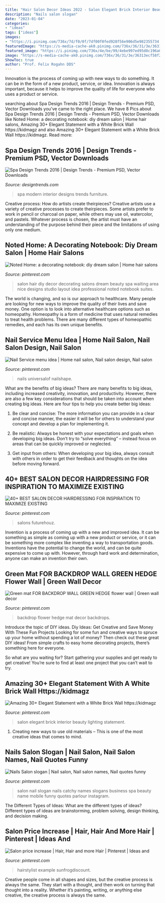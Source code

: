 ```yaml
---
title: "Hair Salon Decor Ideas 2022 - Salon Elegant Brick Interior Beauty Lighting Statement"
description: "Nails salon slogan"
date: "2023-01-04"
categories:
- "ideas"
tags: ["ideas"]
images:
- "https://i.pinimg.com/736x/7d/f0/0f/7df00f0fed928f56e906d5e982355734.jpg"
featuredImage: "https://s-media-cache-ak0.pinimg.com/736x/36/31/3e/36313ecf58f2e072386ed9bc14400ce0.jpg"
featured_image: "https://i.pinimg.com/736x/4e/be/99/4ebe997ed95d8c196a07b949e3d40045.jpg"
image: "https://s-media-cache-ak0.pinimg.com/736x/36/31/3e/36313ecf58f2e072386ed9bc14400ce0.jpg"
ShowToc: true
author: "Prof. Felix Rogahn DDS"
---
```



Innovation is the process of coming up with new ways to do something. It can be in the form of a new product, service, or idea. Innovation is always important, because it helps to improve the quality of life for everyone who uses a product or service.

	

		
searching about Spa Design Trends 2016 | Design Trends - Premium PSD, Vector Downloads you've came to the right place. We have 8 Pics about Spa Design Trends 2016 | Design Trends - Premium PSD, Vector Downloads like Noted Home: a decorating notebook: diy dream salon | Home hair salons, Amazing 30+ Elegant Statement with a White Brick Wall https://kidmagz and also Amazing 30+ Elegant Statement with a White Brick Wall https://kidmagz. Read more:
		
    
## Spa Design Trends 2016 | Design Trends - Premium PSD, Vector Downloads

<img loading=lazy src="https://images.designtrends.com/wp-content/uploads/2016/02/19054735/Modern-Spa-Design2.jpg" onerror="this.onerror=null;this.src='https://tse2.mm.bing.net/th?id=OIP.gD3Th-zmWM0wZ5Bbpbt-MAHaE8&amp;pid=15.1';" alt="Spa Design Trends 2016 | Design Trends - Premium PSD, Vector Downloads">

_Source: designtrends.com_

>spa modern interior designs trends furniture. 

	

Creative process: How do artists create theirpieces?
Creative artists use a variety of creative processes to create theirpieces. Some artists prefer to work in pencil or charcoal on paper, while others may use oil, watercolor, and pastels. Whatever process is chosen, the artist must have an understanding of the purpose behind their piece and the limitations of using only one medium.

    
## Noted Home: A Decorating Notebook: Diy Dream Salon | Home Hair Salons

<img loading=lazy src="https://i.pinimg.com/736x/b9/ae/41/b9ae415ba78d39de2af0f7489fa19b69--small-hair-salon-at-home-hair-salon.jpg" onerror="this.onerror=null;this.src='https://tse3.mm.bing.net/th?id=OIP.XZ9t4ByEXIrTIrqrQObXvQHaLG&amp;pid=15.1';" alt="Noted Home: a decorating notebook: diy dream salon | Home hair salons">

_Source: pinterest.com_

>salon hair diy decor decorating salons dream beauty spa waiting area nice designs studio layout idea professional noted notebook suites. 

	

The world is changing, and so is our approach to healthcare. Many people are looking for new ways to improve the quality of their lives and save money. One option is to look into alternative healthcare options such as homeopathy. Homeopathy is a form of medicine that uses natural remedies to treat health problems. There are many different types of homeopathic remedies, and each has its own unique benefits.

    
## Nail Service Menu Idea | Home Nail Salon, Nail Salon Design, Nail Salon

<img loading=lazy src="https://i.pinimg.com/originals/80/7b/d5/807bd57aaf318435fc5c68a840f74280.jpg" onerror="this.onerror=null;this.src='https://tse4.mm.bing.net/th?id=OIP.lLQPXKUFO8S9Wlx_jfOJDAHaJ4&amp;pid=15.1';" alt="Nail Service menu idea | Home nail salon, Nail salon design, Nail salon">

_Source: pinterest.com_

>nails universalof nailshape. 

	

What are the benefits of big ideas?
There are many benefits to big ideas, including increased creativity, innovation, and productivity. However, there are also a few key considerations that should be taken into account when creating big ideas. Here are four tips to help you create better big ideas:
1. Be clear and concise: The more information you can provide in a clear and concise manner, the easier it will be for others to understand your concept and develop a plan for implementing it.

2. Be realistic: Always be honest with your expectations and goals when developing big ideas. Don’t try to “solve everything” – instead focus on areas that can be quickly improved or neglected.

3. Get input from others: When developing your big idea, always consult with others in order to get their feedback and thoughts on the idea before moving forward.

    
## 40+ BEST SALON DECOR HAIRDRESSING FOR INSPIRATION TO MAXIMIZE EXISTING

<img loading=lazy src="https://i.pinimg.com/736x/df/49/88/df4988fb844eeed3a33124ebbfab003f.jpg" onerror="this.onerror=null;this.src='https://tse3.mm.bing.net/th?id=OIP.WbzLU0WQukTHi3LU2-kDfQHaJ3&amp;pid=15.1';" alt="40+ BEST SALON DECOR HAIRDRESSING FOR INSPIRATION TO MAXIMIZE EXISTING">

_Source: pinterest.com_

>salons futurehouz. 

	

Invention is a process of coming up with a new and improved idea. It can be something as simple as coming up with a new product or service, or it can be something more complex like inventing a way to transportation goods. Inventions have the potential to change the world, and can be quite expensive to come up with. However, through hard work and determination, anyone can make an invention their own.

    
## Green Mat FOR BACKDROP WALL GREEN HEDGE Flower Wall | Green Wall Decor

<img loading=lazy src="https://i.pinimg.com/736x/7d/f0/0f/7df00f0fed928f56e906d5e982355734.jpg" onerror="this.onerror=null;this.src='https://tse1.mm.bing.net/th?id=OIP.uRW2XdealR5AC7E0XgIzrAHaJ3&amp;pid=15.1';" alt="Green mat FOR BACKDROP WALL GREEN HEDGE flower wall | Green wall decor">

_Source: pinterest.com_

>backdrop flower hedge mat decor backdrops. 

	

Introduce the topic of DIY ideas.
Diy Ideas: Get Creative and Save Money With These Fun Projects
Looking for some fun and creative ways to spruce up your home without spending a lot of money? Then check out these great DIY ideas! From simple crafts to easy home decorating projects, there’s something here for everyone.

So what are you waiting for? Start gathering your supplies and get ready to get creative! You’re sure to find at least one project that you can’t wait to try.

    
## Amazing 30+ Elegant Statement With A White Brick Wall Https://kidmagz

<img loading=lazy src="https://i.pinimg.com/736x/a7/09/19/a70919abab05f1705225cee4cd8ab804.jpg" onerror="this.onerror=null;this.src='https://tse3.mm.bing.net/th?id=OIP.HrXku09CjNqmsXvvvYJ7uAHaLI&amp;pid=15.1';" alt="Amazing 30+ Elegant Statement with a White Brick Wall https://kidmagz">

_Source: pinterest.com_

>salon elegant brick interior beauty lighting statement. 

	

1. Creating new ways to use old materials – This is one of the most creative ideas that comes to mind.

    
## Nails Salon Slogan | Nail Salon, Nail Salon Names, Nail Quotes Funny

<img loading=lazy src="https://i.pinimg.com/736x/4e/be/99/4ebe997ed95d8c196a07b949e3d40045.jpg" onerror="this.onerror=null;this.src='https://tse4.mm.bing.net/th?id=OIP.CtXFVqwgZsDa_9eEvQOFKgHaJ3&amp;pid=15.1';" alt="Nails Salon slogan | Nail salon, Nail salon names, Nail quotes funny">

_Source: pinterest.com_

>salon nail slogan nails catchy names slogans business spa beauty name mobile funny quotes parlour instagram. 

	

The Different Types of Ideas: What are the different types of ideas?
Different types of ideas are brainstorming, problem solving, design thinking, and decision making.

    
## Salon Price Increase | Hair, Hair And More Hair | Pinterest | Ideas And

<img loading=lazy src="https://s-media-cache-ak0.pinimg.com/736x/36/31/3e/36313ecf58f2e072386ed9bc14400ce0.jpg" onerror="this.onerror=null;this.src='https://tse1.mm.bing.net/th?id=OIP.vuSzfIv6yoIdp1Shsl4qdAHaKU&amp;pid=15.1';" alt="Salon price increase | Hair, Hair and more Hair | Pinterest | Ideas and">

_Source: pinterest.com_

>hairstylist example sunfrogdiscount. 

	

Creative people come in all shapes and sizes, but the creative process is always the same. They start with a thought, and then work on turning that thought into a reality. Whether it’s painting, writing, or anything else creative, the creative process is always the same.

